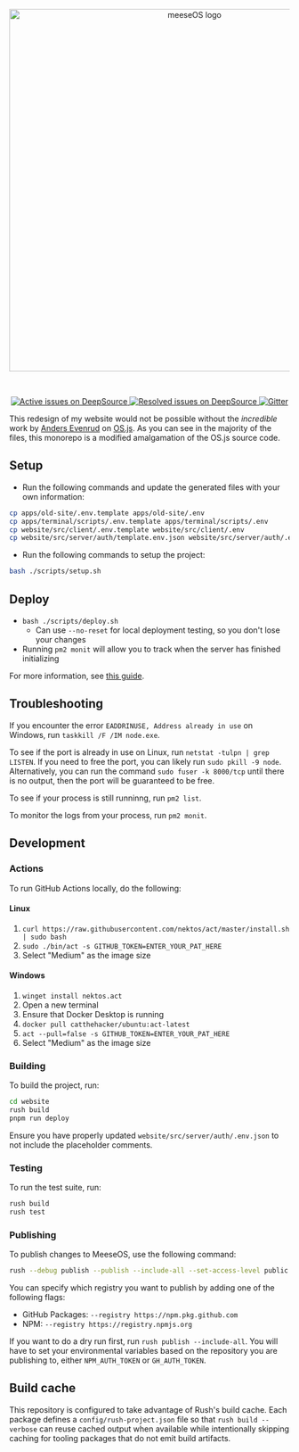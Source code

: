 <p align="center">
  <picture>
    <source media="(prefers-color-scheme: dark)" srcset="./website/src/client/social_transparent.png">
    <source media="(prefers-color-scheme: light)" srcset="./website/src/client/social.png" width="650">
    <img alt="meeseOS logo" title="meeseOS logo">
  </picture>
</p>
<br />

<p align="center">
  <a href="https://deepsource.io/gh/meese-os/meeseOS/?ref=repository-badge">
    <img
      src="https://deepsource.io/gh/meese-os/meeseOS.svg/?label=active+issues&show_trend=true&token=CRr7brFwKTb7yUJpTlVeUpjA"
      title="Active issues on DeepSource"
      alt="Active issues on DeepSource"
    />
  </a>
  <a href="https://deepsource.io/gh/meese-os/meeseOS/?ref=repository-badge">
    <img
      src="https://deepsource.io/gh/meese-os/meeseOS.svg/?label=resolved+issues&show_trend=true&token=CRr7brFwKTb7yUJpTlVeUpjA"
      title="Resolved issues on DeepSource"
			alt="Resolved issues on DeepSource"
    />
  </a>
	<a href="https://gitter.im/meeseOS/community?utm_source=badge&utm_medium=badge&utm_campaign=pr-badge">
		<img
			src="https://badges.gitter.im/meeseOS/community.svg"
			title="Gitter"
			alt="Gitter"
		/>
	</a>
</p>

<!-- TODO: Get this working then add to individual subcomponents if possible. -->
<!--
<p align="center">
  <a href="https://codeclimate.com/github/meeseOS/meeseOS/test_coverage">
    <img
      src="https://api.codeclimate.com/v1/badges/074b81c78fd887a7def5/test_coverage"
      title="Test Coverage on Code Climate"
      alt="Test Coverage on Code Climate"
    />
  </a>
  <a href="https://codeclimate.com/github/meeseOS/meeseOS/maintainability">
    <img
      src="https://api.codeclimate.com/v1/badges/074b81c78fd887a7def5/maintainability"
      title="Maintainability on Code Climate"
			alt="Maintainability on Code Climate"
    />
  </a>
</p>
-->

This redesign of my website would not be possible without the _incredible_ work by [Anders Evenrud](https://github.com/andersevenrud) on [OS.js](https://github.com/os-js/OS.js). As you can see in the majority of the files, this monorepo is a modified amalgamation of the OS.js source code.

## Setup

- Run the following commands and update the generated files with your own information:
```sh
cp apps/old-site/.env.template apps/old-site/.env
cp apps/terminal/scripts/.env.template apps/terminal/scripts/.env
cp website/src/client/.env.template website/src/client/.env
cp website/src/server/auth/template.env.json website/src/server/auth/.env.json
```

- Run the following commands to setup the project:
```sh
bash ./scripts/setup.sh
```

## Deploy

- `bash ./scripts/deploy.sh`
  - Can use `--no-reset` for local deployment testing, so you don't lose your changes
- Running `pm2 monit` will allow you to track when the server has finished initializing

For more information, see [this guide](https://manual.os-js.org/guide/deploy/).

## Troubleshooting

If you encounter the error `EADDRINUSE, Address already in use` on Windows, run `taskkill /F /IM node.exe`.

To see if the port is already in use on Linux, run `netstat -tulpn | grep LISTEN`. If you need to free the port, you can likely run `sudo pkill -9 node`. Alternatively, you can run the command `sudo fuser -k 8000/tcp` until there is no output, then the port will be guaranteed to be free.

To see if your process is still runninng, run `pm2 list`.

To monitor the logs from your process, run `pm2 monit`.

## Development

### Actions

To run GitHub Actions locally, do the following:

#### Linux

1. `curl https://raw.githubusercontent.com/nektos/act/master/install.sh | sudo bash`
2. `sudo ./bin/act -s GITHUB_TOKEN=ENTER_YOUR_PAT_HERE`
3. Select "Medium" as the image size

#### Windows

1. `winget install nektos.act`
2. Open a new terminal
3. Ensure that Docker Desktop is running
4. `docker pull catthehacker/ubuntu:act-latest`
5. `act --pull=false -s GITHUB_TOKEN=ENTER_YOUR_PAT_HERE`
6. Select "Medium" as the image size

### Building

To build the project, run:

```sh
cd website
rush build
pnpm run deploy
```

Ensure you have properly updated `website/src/server/auth/.env.json` to not include the placeholder comments.

### Testing

To run the test suite, run:

```sh
rush build
rush test
```

### Publishing

To publish changes to MeeseOS, use the following command:

```sh
rush --debug publish --publish --include-all --set-access-level public
```

You can specify which registry you want to publish by adding one of the following flags:

- GitHub Packages: `--registry https://npm.pkg.github.com`
- NPM: `--registry https://registry.npmjs.org`

If you want to do a dry run first, run `rush publish --include-all`. You will have to set your environmental variables based on the repository you are publishing to, either `NPM_AUTH_TOKEN` or `GH_AUTH_TOKEN`.

## Build cache

This repository is configured to take advantage of Rush's build cache. Each package defines a `config/rush-project.json` file so that `rush build --verbose` can reuse cached output when available while intentionally skipping caching for tooling packages that do not emit build artifacts.
